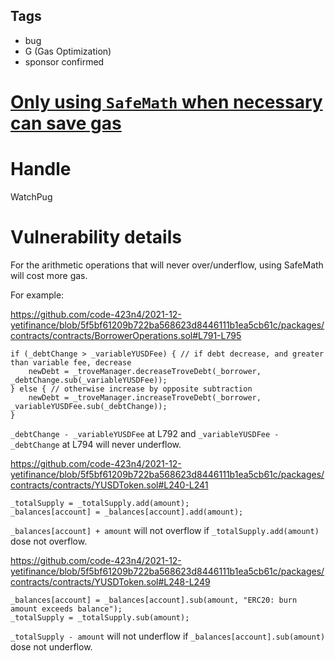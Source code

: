 ## Tags

- bug
- G (Gas Optimization)
- sponsor confirmed

# [Only using `SafeMath` when necessary can save gas](https://github.com/code-423n4/2021-12-yetifinance-findings/issues/281) 

# Handle

WatchPug


# Vulnerability details

For the arithmetic operations that will never over/underflow, using SafeMath will cost more gas.

For example:

https://github.com/code-423n4/2021-12-yetifinance/blob/5f5bf61209b722ba568623d8446111b1ea5cb61c/packages/contracts/contracts/BorrowerOperations.sol#L791-L795

```solidity=791
if (_debtChange > _variableYUSDFee) { // if debt decrease, and greater than variable fee, decrease 
    newDebt = _troveManager.decreaseTroveDebt(_borrower, _debtChange.sub(_variableYUSDFee));
} else { // otherwise increase by opposite subtraction
    newDebt = _troveManager.increaseTroveDebt(_borrower, _variableYUSDFee.sub(_debtChange));
}
```

`_debtChange - _variableYUSDFee` at L792 and `_variableYUSDFee - _debtChange` at L794 will never underflow.


https://github.com/code-423n4/2021-12-yetifinance/blob/5f5bf61209b722ba568623d8446111b1ea5cb61c/packages/contracts/contracts/YUSDToken.sol#L240-L241

```solidity=240
_totalSupply = _totalSupply.add(amount);
_balances[account] = _balances[account].add(amount);
```

`_balances[account] + amount` will not overflow if `_totalSupply.add(amount)` dose not overflow. 


https://github.com/code-423n4/2021-12-yetifinance/blob/5f5bf61209b722ba568623d8446111b1ea5cb61c/packages/contracts/contracts/YUSDToken.sol#L248-L249

```solidity=248
_balances[account] = _balances[account].sub(amount, "ERC20: burn amount exceeds balance");
_totalSupply = _totalSupply.sub(amount);
```

`_totalSupply - amount` will not underflow if `_balances[account].sub(amount)` dose not underflow. 

